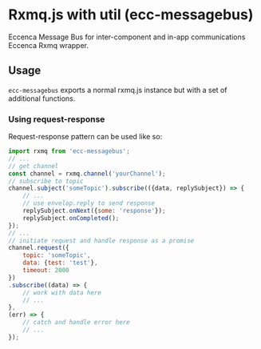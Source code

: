 # Rxmq.js with util (ecc-messagebus)

Eccenca Message Bus for inter-component and in-app communications
Eccenca Rxmq wrapper.

## Usage

`ecc-messagebus` exports a normal rxmq.js instance but with a set of additional functions.

### Using request-response

Request-response pattern can be used like so:

```js
import rxmq from 'ecc-messagebus';
// ...
// get channel
const channel = rxmq.channel('yourChannel');
// subscribe to topic
channel.subject('someTopic').subscribe(({data, replySubject}) => {
    // ...
    // use envelop.reply to send response
    replySubject.onNext({some: 'response'});
    replySubject.onCompleted();
});
// ...
// initiate request and handle response as a promise
channel.request({
    topic: 'someTopic',
    data: {test: 'test'},
    timeout: 2000
})
.subscribe((data) => {
    // work with data here
    // ...
},
(err) => {
    // catch and handle error here
    // ...
});
```
